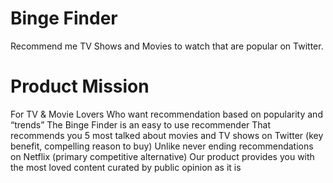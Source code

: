 # Binge Finder

Recommend me TV Shows and Movies to watch that are popular on Twitter.

# Product Mission


For TV & Movie Lovers
Who want recommendation based on popularity and “trends”
The Binge Finder  is an easy to use recommender
That recommends you 5 most talked about movies and TV shows on Twitter
(key benefit, compelling reason to buy)
Unlike never ending recommendations on Netflix
(primary competitive alternative)
Our product provides you with the most loved content curated by public opinion as it is
